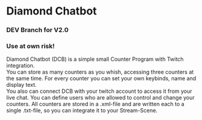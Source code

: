 # Diamond Chatbot

### DEV Branch for V2.0 

### Use at own risk! 

Diamond Chatbot (DCB) is a simple small Counter Program with Twitch integration.  
You can store as many counters as you whish, accessing three counters at the same time. For every counter you can set your own keybinds, name and display text.  
You also can connect DCB with your twitch account to access it from your live chat. You can define users who are allowed to control and change your counters. All counters are stored in a .xml-file and are written each to a single .txt-file, so you can integrate it to your Stream-Scene.